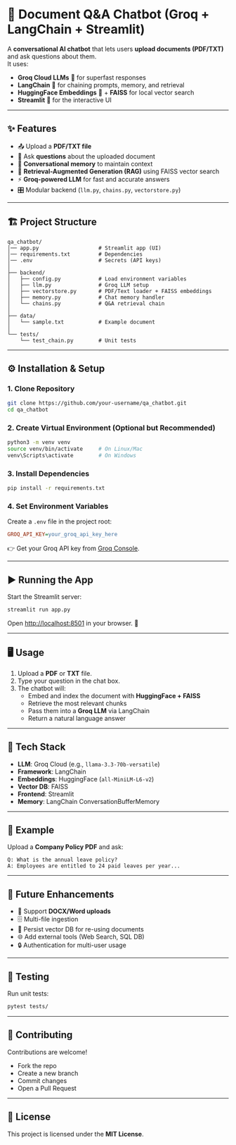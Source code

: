 # 📄 Document Q&A Chatbot (Groq + LangChain + Streamlit)

A **conversational AI chatbot** that lets users **upload documents (PDF/TXT)** and ask questions about them.  
It uses:

- **Groq Cloud LLMs** 🚀 for superfast responses  
- **LangChain** 🔗 for chaining prompts, memory, and retrieval  
- **HuggingFace Embeddings** 🤗 + **FAISS** for local vector search  
- **Streamlit** 🎨 for the interactive UI  

---

## ✨ Features
- 📤 Upload a **PDF/TXT file**
- 🤖 Ask **questions** about the uploaded document
- 🧠 **Conversational memory** to maintain context
- 🔎 **Retrieval-Augmented Generation (RAG)** using FAISS vector search
- ⚡ **Groq-powered LLM** for fast and accurate answers
- 🎛️ Modular backend (`llm.py`, `chains.py`, `vectorstore.py`)  

---

## 🏗️ Project Structure
```
qa_chatbot/
│── app.py                   # Streamlit app (UI)
│── requirements.txt         # Dependencies
│── .env                     # Secrets (API keys)
│
├── backend/
│   ├── config.py            # Load environment variables
│   ├── llm.py               # Groq LLM setup
│   ├── vectorstore.py       # PDF/Text loader + FAISS embeddings
│   ├── memory.py            # Chat memory handler
│   └── chains.py            # Q&A retrieval chain
│
├── data/
│   └── sample.txt           # Example document
│
└── tests/
    └── test_chain.py        # Unit tests
```

---

## ⚙️ Installation & Setup

### 1. Clone Repository
```bash
git clone https://github.com/your-username/qa_chatbot.git
cd qa_chatbot
```

### 2. Create Virtual Environment (Optional but Recommended)
```bash
python3 -m venv venv
source venv/bin/activate     # On Linux/Mac
venv\Scripts\activate        # On Windows
```

### 3. Install Dependencies
```bash
pip install -r requirements.txt
```

### 4. Set Environment Variables
Create a `.env` file in the project root:

```ini
GROQ_API_KEY=your_groq_api_key_here
```

👉 Get your Groq API key from [Groq Console](https://console.groq.com/).

---

## ▶️ Running the App
Start the Streamlit server:
```bash
streamlit run app.py
```

Open [http://localhost:8501](http://localhost:8501) in your browser. 🎉

---

## 🖥️ Usage
1. Upload a **PDF** or **TXT** file.  
2. Type your question in the chat box.  
3. The chatbot will:
   - Embed and index the document with **HuggingFace + FAISS**  
   - Retrieve the most relevant chunks  
   - Pass them into a **Groq LLM** via LangChain  
   - Return a natural language answer  

---

## 🔧 Tech Stack
- **LLM**: Groq Cloud (e.g., `llama-3.3-70b-versatile`)
- **Framework**: LangChain
- **Embeddings**: HuggingFace (`all-MiniLM-L6-v2`)
- **Vector DB**: FAISS
- **Frontend**: Streamlit
- **Memory**: LangChain ConversationBufferMemory

---

## 📌 Example
Upload a **Company Policy PDF** and ask:

```
Q: What is the annual leave policy?
A: Employees are entitled to 24 paid leaves per year...
```

---

## 🚀 Future Enhancements
- 📑 Support **DOCX/Word uploads**
- 🗄️ Multi-file ingestion
- 💾 Persist vector DB for re-using documents
- 🌐 Add external tools (Web Search, SQL DB)
- 🔒 Authentication for multi-user usage

---

## 🧪 Testing
Run unit tests:
```bash
pytest tests/
```

---

## 🤝 Contributing
Contributions are welcome!  
- Fork the repo  
- Create a new branch  
- Commit changes  
- Open a Pull Request  

---

## 📜 License
This project is licensed under the **MIT License**.  
